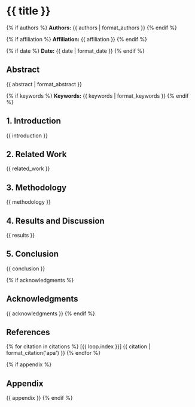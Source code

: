 # {{ title }}

{% if authors %}
**Authors:** {{ authors | format_authors }}
{% endif %}

{% if affiliation %}
**Affiliation:** {{ affiliation }}
{% endif %}

{% if date %}
**Date:** {{ date | format_date }}
{% endif %}

## Abstract

{{ abstract | format_abstract }}

{% if keywords %}
**Keywords:** {{ keywords | format_keywords }}
{% endif %}

## 1. Introduction

{{ introduction }}

## 2. Related Work

{{ related_work }}

## 3. Methodology

{{ methodology }}

## 4. Results and Discussion

{{ results }}

## 5. Conclusion

{{ conclusion }}

{% if acknowledgments %}
## Acknowledgments

{{ acknowledgments }}
{% endif %}

## References

{% for citation in citations %}
[{{ loop.index }}] {{ citation | format_citation('apa') }}
{% endfor %}

{% if appendix %}
## Appendix

{{ appendix }}
{% endif %}